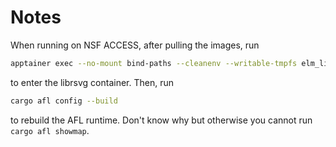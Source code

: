 # Notes

When running on NSF ACCESS, after pulling the images, run
```bash
apptainer exec --no-mount bind-paths --cleanenv --writable-tmpfs elm_librsvg_24.09.sif bash
```
to enter the librsvg container. Then, run
```bash
cargo afl config --build
```
to rebuild the AFL runtime. Don't know why but otherwise you cannot run `cargo afl showmap`.

